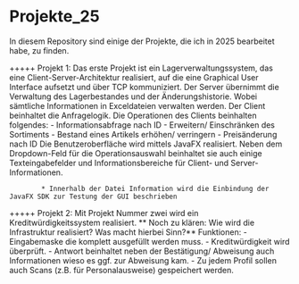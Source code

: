 # Projekte_25
In diesem Repository sind einige der Projekte, die ich in 2025 bearbeitet habe, zu finden.

+++++ Projekt 1:      Das erste Projekt ist ein Lagerverwaltungssystem, das eine Client-Server-Architektur realisiert, auf die eine 
                      Graphical User Interface aufsetzt und über TCP kommuniziert. Der Server übernimmt die Verwaltung des Lagerbestandes 
                      und der Änderungshistorie. Wobei sämtliche Informationen in Exceldateien verwalten werden. Der Client beinhaltet die 
                      Anfragelogik. Die Operationen des Clients beinhalten folgendes: 
                          - Informationsabfrage nach ID
                          - Erweitern/ Einschränken des Sortiments
                          - Bestand eines Artikels erhöhen/ verringern
                          - Preisänderung nach ID
                       Die Benutzeroberfläche wird mittels JavaFX realisiert. Neben dem Dropdown-Feld für die Operationsauswahl beinhaltet 
                       sie auch einige Texteingabefelder und Informationsbereiche für Client- und Server-Informationen. 
            
            * Innerhalb der Datei Information wird die Einbindung der JavaFX SDK zur Testung der GUI beschrieben


+++++ Projekt 2:      Mit Projekt Nummer zwei wird ein Kreditwürdigkeitssystem realisiert. ** Noch zu klären: Wie wird die Infrastruktur realisiert? Was macht hierbei Sinn?**
                      Funktionen: 
                           - Eingabemaske die komplett ausgefüllt werden muss. 
                           - Kreditwürdigkeit wird überprüft. 
                           - Antwort beinhaltet neben der Bestätigung/ Abweisung auch Informationen wieso es ggf. zur Abweisung kam.
                           - Zu jedem Profil sollen auch Scans (z.B. für Personalausweise) gespeichert werden.
